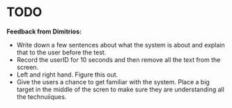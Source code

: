 # TODO

**Feedback from Dimitrios:**
<ul>
<li>Write down a few sentences about what the system is about and explain that to the user before the test.</li>
<li>Record the userID for 10 seconds and then remove all the text from the screen.</li>
<li>Left and right hand. Figure this out.</li>
<li>Give the users a chance to get familiar with the system. Place a big target in the middle of the scren to make sure they are understanding all the technuiiques.</li>
</ul>
